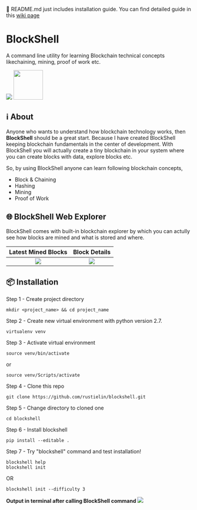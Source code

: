 📖 README.md just includes installation guide. You can find detailed guide in this <a href="https://github.com/rustielin/blockshell/wiki/Get-Started-with-BlockShell" target="_blank">wiki page</a>

# BlockShell
A command line utility for learning Blockchain technical concepts likechaining, mining, proof of work etc.

<img src="https://image.ibb.co/mJFNGw/blockshell.gif">
<img src="https://preview.ibb.co/dhC7yb/Logomakr_5g_Ei_Dw.png" height="80">

## ℹ️ About
Anyone who wants to understand how blockchain technology works, then <b>BlockShell</b> should be a great start. Because I have created BlockShell keeping blockchain fundamentals in the center of development. With BlockShell you will actually create a tiny blockchain in your system where you can create blocks with data, explore blocks etc.

So, by using BlockShell anyone can learn following blockchain concepts,
* Block & Chaining
* Hashing
* Mining
* Proof of Work

## 🌐 BlockShell Web Explorer
<p>BlockShell comes with built-in blockchain explorer by which you can actully see how blocks are mined and what is stored and where.</p>

Latest Mined Blocks             |  Block Details
:------------------------------:|:-------------------------:
![](https://preview.ibb.co/iZa5jG/Screen_Shot_2018_01_25_at_11_25_22_PM.png)  |  ![](https://preview.ibb.co/cDB0Jb/Screen_Shot_2018_01_25_at_11_25_35_PM.png)

## 📦 Installation
Step 1 - Create project directory
```
mkdir <project_name> && cd project_name
```

Step 2 - Create new virtual environment with python version 2.7.
```
virtualenv venv
```

Step 3 - Activate virtual environment
```
source venv/bin/activate
```
or
```
source venv/Scripts/activate
```

Step 4 - Clone this repo
```
git clone https://github.com/rustielin/blockshell.git
```

Step 5 - Change directory to cloned one
```
cd blockshell
```

Step 6 - Install blockshell
```
pip install --editable .
```

Step 7 - Try "blockshell" command and test installation!
```
blockshell help
blockshell init
```
OR
```
blockshell init --difficulty 3
```

<b>Output in terminal after calling BlockShell command</b>
<img src="https://image.ibb.co/dRqGrw/Screen_Shot_2018_01_25_at_11_21_38_PM.png">
